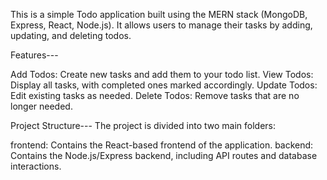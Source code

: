 This is a simple Todo application built using the MERN stack (MongoDB, Express, React, Node.js). It allows users to manage their tasks by adding, updating, and deleting todos.

Features---

Add Todos: Create new tasks and add them to your todo list.
View Todos: Display all tasks, with completed ones marked accordingly.
Update Todos: Edit existing tasks as needed.
Delete Todos: Remove tasks that are no longer needed.

Project Structure---
The project is divided into two main folders:

frontend: Contains the React-based frontend of the application.
backend: Contains the Node.js/Express backend, including API routes and database interactions.
